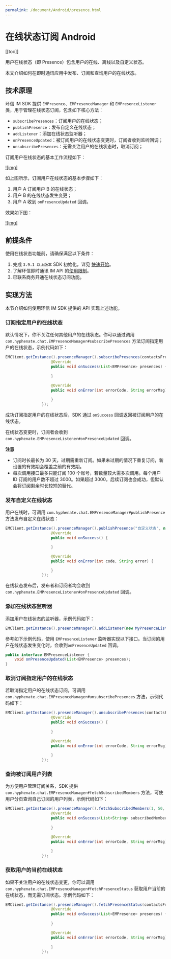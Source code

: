```yaml
---
permalink: /document/Android/presence.html
---
```


# 在线状态订阅 Android

[[toc]]

用户在线状态（即 Presence）包含用户的在线、离线以及自定义状态。

本文介绍如何在即时通讯应用中发布、订阅和查询用户的在线状态。

## 技术原理

环信 IM SDK 提供 `EMPresence`、`EMPresenceManager` 和 `EMPresenceListener` 类，用于管理在线状态订阅，包含如下核心方法：

- `subscribePresences`：订阅用户的在线状态；
- `publishPresence`：发布自定义在线状态；
- `addListener`：添加在线状态监听器；
- `onPresenceUpdated`：被订阅用户的在线状态变更时，订阅者收到监听回调；
- `unsubscribePresences`：无需关注用户的在线状态时，取消订阅；

订阅用户在线状态的基本工作流程如下：

[![img]](https://docs-im.easemob.com/_detail/ccim/android/2.9.2_presence_ios.png?id=ccim%3Aandroid%3Apresence)

如上图所示，订阅用户在线状态的基本步骤如下：

1. 用户 A 订阅用户 B 的在线状态；
2. 用户 B 的在线状态发生变更；
3. 用户 A 收到 `onPresenceUpdated` 回调。

效果如下图：

[![img]](https://docs-im.easemob.com/_detail/ccim/ios/status.png?id=ccim%3Aandroid%3Apresence)

## 前提条件

使用在线状态功能前，请确保满足以下条件：

1. 完成 `3.9.1 以上版本` SDK 初始化，详见 [快速开始](https://docs-im.easemob.com/ccim/android/quickstart)。
2. 了解环信即时通讯 IM API 的[使用限制](https://docs-im.easemob.com/ccim/limitation)。
3. 已联系商务开通在线状态订阅功能。

## 实现方法

本节介绍如何使用环信 IM SDK 提供的 API 实现上述功能。

### 订阅指定用户的在线状态

默认情况下，你不关注任何其他用户的在线状态。你可以通过调用 `com.hyphenate.chat.EMPresenceManager#subscribePresences` 方法订阅指定用户的在线状态，示例代码如下：

```java
EMClient.getInstance().presenceManager().subscribePresences(contactsFromServer, 1 * 24 * 3600, new EMValueCallBack<List<EMPresence>>() {
                    @Override
                    public void onSuccess(List<EMPresence> presences) {
                        
                    }

                    @Override
                    public void onError(int errorCode, String errorMsg) {
                       
                    }
                });             
```

成功订阅指定用户的在线状态后，SDK 通过 `onSuccess` 回调返回被订阅用户的在线状态。

在线状态变更时，订阅者会收到 `com.hyphenate.EMPresenceListener#onPresenceUpdated` 回调。

**注意**

- 订阅时长最长为 30 天，过期需重新订阅。如果未过期的情况下重复订阅，新设置的有效期会覆盖之前的有效期。
- 每次调用接口最多只能订阅 100 个账号，若数量较大需多次调用。每个用户 ID 订阅的用户数不超过 3000。如果超过 3000，后续订阅也会成功，但默认会将订阅剩余时长较短的替代。

### 发布自定义在线状态

用户在线时，可调用 `com.hyphenate.chat.EMPresenceManager#publishPresence` 方法发布自定义在线状态：

```java
EMClient.getInstance().presenceManager().publishPresence("自定义状态", new EMCallBack() {
                    @Override
                    public void onSuccess() {

                    }

                    @Override
                    public void onError(int code, String error) {

                    }
                });
```

在线状态发布后，发布者和订阅者均会收到 `com.hyphenate.EMPresenceListener#onPresenceUpdated` 回调。

### 添加在线状态监听器

添加用户在线状态的监听器，示例代码如下：

```java
EMClient.getInstance().presenceManager().addListener(new MyPresenceListener());
```

参考如下示例代码，使用 `EMPresenceListener` 监听器实现以下接口。当订阅的用户在线状态发生变化时，会收到`onPresenceUpdated` 回调。

```java
public interface EMPresenceListener {
    void onPresenceUpdated(List<EMPresence> presences);
}
```

### 取消订阅指定用户的在线状态

若取消指定用户的在线状态订阅，可调用 `com.hyphenate.chat.EMPresenceManager#unsubscribePresences` 方法，示例代码如下：

```java
EMClient.getInstance().presenceManager().unsubscribePresences(contactsFromServer, new EMCallBack() {
                    @Override
                    public void onSuccess() {
                       
                    }

                    @Override
                    public void onError(int errorCode, String errorMsg) {
                       
                    }
                });
```

### 查询被订阅用户列表

为方便用户管理订阅关系，SDK 提供 `com.hyphenate.chat.EMPresenceManager#fetchSubscribedMembers` 方法，可使用户分页查询自己订阅的用户列表，示例代码如下：

```java
EMClient.getInstance().presenceManager().fetchSubscribedMembers(1, 50, new EMValueCallBack<List<String>>() {
                    @Override
                    public void onSuccess(List<String> subscribedMembers) {
                        
                    }

                    @Override
                    public void onError(int errorCode, String errorMsg) {
                       
                    }
                });
```

### 获取用户的当前在线状态

如果不关注用户的在线状态变更，你可以调用 `com.hyphenate.chat.EMPresenceManager#fetchPresenceStatus` 获取用户当前的在线状态，而无需订阅状态。示例代码如下：

```java
EMClient.getInstance().presenceManager().fetchPresenceStatus(contactsFromServer, new EMValueCallBack<List<EMPresence>>() {
                    @Override
                    public void onSuccess(List<EMPresence> presences) {
                        
                    }

                    @Override
                    public void onError(int errorCode, String errorMsg) {
                       
                    }
                });
```